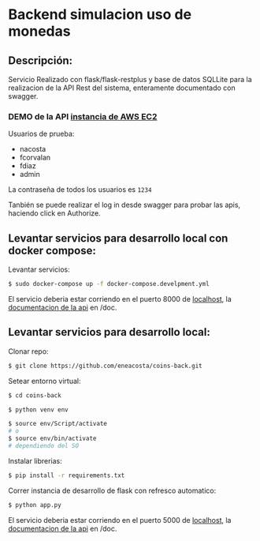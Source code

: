 # Backend simulacion uso de monedas

## Descripción:

Servicio Realizado con flask/flask-restplus y base de datos SQLLite para la realizacion de la API Rest del sistema, enteramente documentado con swagger.
### DEMO de la API [instancia de AWS EC2](http://54.94.217.113/api/doc)

Usuarios de prueba:
* nacosta
* fcorvalan
* fdiaz
* admin

La contraseña de todos los usuarios es `1234`

Tanbién se puede realizar el log in desde swagger para probar las apis, haciendo click en Authorize.

## Levantar servicios para desarrollo local con docker compose:

Levantar servicios:
```bash
$ sudo docker-compose up -f docker-compose.develpment.yml
```

El servicio deberia estar corriendo en el puerto 8000 de [localhost](http://localhost:8000), la [documentacion de la api](http://localhost:8000/doc) en /doc.

## Levantar servicios para desarrollo local:

Clonar repo: 
```bash
$ git clone https://github.com/eneacosta/coins-back.git
```
Setear entorno virtual: 
```bash
$ cd coins-back

$ python venv env

$ source env/Script/activate
# o
$ source env/bin/activate
# dependiendo del SO
```
Instalar librerias: 
```bash
$ pip install -r requirements.txt
```
Correr instancia de desarrollo de flask con refresco automatico: 
```bash
$ python app.py
```

El servicio deberia estar corriendo en el puerto 5000 de [localhost](http://localhost:5000), la [documentacion de la api](http://localhost:5000/doc) en /doc.


